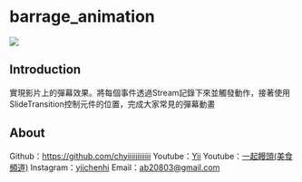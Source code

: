 # barrage_animation

<img src="demo/app.gif" />

## Introduction

實現影片上的彈幕效果。將每個事件透過Stream記錄下來並觸發動作，接著使用SlideTransition控制元件的位置，完成大家常見的彈幕動畫

## About

Github：<https://github.com/chyiiiiiiiiiiii>
Youtube：[Yii](https://www.youtube.com/user/a22601807/videos)
Youtube：[一起饅頭(美食頻道)](https://www.youtube.com/channel/UC8-CcCmlIhIGcs9pdxx_BSw/videos])
Instagram：[yiichenhi](https://www.instagram.com/yiichenhi/)
Email：ab20803@gmail.com
